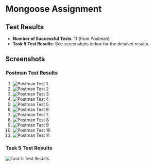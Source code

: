 # Mongoose Assignment

## Test Results

- **Number of Successful Tests**: 11 (from Postman)
- **Task 5 Test Results**: See screenshots below for the detailed results.

## Screenshots

### **Postman Test Results**

1. ![Postman Test 1](./images/1.png)
2. ![Postman Test 2](./images/2.png)
3. ![Postman Test 3](./images/3.png)
4. ![Postman Test 4](./images/4.png)
5. ![Postman Test 5](./images/5.png)
6. ![Postman Test 6](./images/6.png)
7. ![Postman Test 7](./images/7.png)
8. ![Postman Test 8](./images/8.png)
9. ![Postman Test 9](./images/9.png)
10. ![Postman Test 10](./images/10.png)
11. ![Postman Test 11](./images/11.png)

### **Task 5 Test Results**

![Task 5 Test Results](./images/test_result.png)

